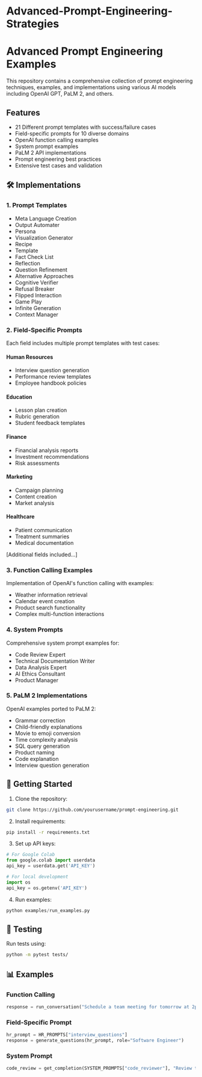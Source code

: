 # Advanced-Prompt-Engineering-Strategies

# Advanced Prompt Engineering Examples

This repository contains a comprehensive collection of prompt engineering techniques, examples, and implementations using various AI models including OpenAI GPT, PaLM 2, and others.

## Features

- 21 Different prompt templates with success/failure cases
- Field-specific prompts for 10 diverse domains
- OpenAI function calling examples
- System prompt examples
- PaLM 2 API implementations
- Prompt engineering best practices
- Extensive test cases and validation



## 🛠️ Implementations

### 1. Prompt Templates
- Meta Language Creation
- Output Automater
- Persona
- Visualization Generator
- Recipe
- Template
- Fact Check List
- Reflection
- Question Refinement
- Alternative Approaches
- Cognitive Verifier
- Refusal Breaker
- Flipped Interaction
- Game Play
- Infinite Generation
- Context Manager

### 2. Field-Specific Prompts
Each field includes multiple prompt templates with test cases:

#### Human Resources
- Interview question generation
- Performance review templates
- Employee handbook policies

#### Education
- Lesson plan creation
- Rubric generation
- Student feedback templates

#### Finance
- Financial analysis reports
- Investment recommendations
- Risk assessments

#### Marketing
- Campaign planning
- Content creation
- Market analysis

#### Healthcare
- Patient communication
- Treatment summaries
- Medical documentation

[Additional fields included...]

### 3. Function Calling Examples
Implementation of OpenAI's function calling with examples:
- Weather information retrieval
- Calendar event creation
- Product search functionality
- Complex multi-function interactions

### 4. System Prompts
Comprehensive system prompt examples for:
- Code Review Expert
- Technical Documentation Writer
- Data Analysis Expert
- AI Ethics Consultant
- Product Manager

### 5. PaLM 2 Implementations
OpenAI examples ported to PaLM 2:
- Grammar correction
- Child-friendly explanations
- Movie to emoji conversion
- Time complexity analysis
- SQL query generation
- Product naming
- Code explanation
- Interview question generation

## 🚦 Getting Started

1. Clone the repository:
```bash
git clone https://github.com/yourusername/prompt-engineering.git
```

2. Install requirements:
```bash
pip install -r requirements.txt
```

3. Set up API keys:
```python
# For Google Colab
from google.colab import userdata
api_key = userdata.get('API_KEY')

# For local development
import os
api_key = os.getenv('API_KEY')
```

4. Run examples:
```python
python examples/run_examples.py
```

## 🧪 Testing

Run tests using:
```bash
python -m pytest tests/
```

## 📊 Examples

### Function Calling
```python
response = run_conversation("Schedule a team meeting for tomorrow at 2pm")
```

### Field-Specific Prompt
```python
hr_prompt = HR_PROMPTS["interview_questions"]
response = generate_questions(hr_prompt, role="Software Engineer")
```

### System Prompt
```python
code_review = get_completion(SYSTEM_PROMPTS["code_reviewer"], "Review this function...")
```

